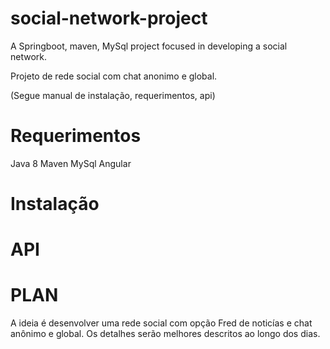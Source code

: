 # social-network-project
A Springboot, maven, MySql project focused in developing a social network.


Projeto de rede social com chat anonimo e global. 


(Segue manual de instalação, requerimentos, api)

# Requerimentos

Java 8
Maven
MySql
Angular

# Instalação


# API


# PLAN

A ideia é desenvolver uma rede social com opção Fred de noticías e chat anônimo e global.
Os detalhes serão melhores descritos ao longo dos dias.
